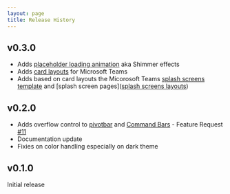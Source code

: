 ```yaml
---
layout: page
title: Release History
---
```


## v0.3.0
- Adds [placeholder loading animation](https://lab.n8d.studio/htwoo/htwoo-core/?p=viewall-atoms-loading) aka Shimmer effects
- Adds [card layouts](https://lab.n8d.studio/htwoo/htwoo-core/?p=organism-teams-splash-card) for Microsoft Teams
- Adds based on card layouts the Micorosoft Teams [splash screens template](https://lab.n8d.studio/htwoo/htwoo-core/?p=templates-teams-splash-screen-multi) and [splash screen pages]([splash screens layouts](https://lab.n8d.studio/htwoo/htwoo-core/?p=viewall-pages-teams))

## v0.2.0
- Adds overflow control to [pivotbar](https://lab.n8d.studio/htwoo/htwoo-core/?p=molecules-pivotbar-overflow) and [Command Bars](https://lab.n8d.studio/htwoo/htwoo-core/?p=molecules-cmdbar-overflow) - Feature Request [#11](https://github.com/n8design/htwoo/issues/11)
- Documentation update
- Fixies on color handling especially on dark theme

## v0.1.0

Initial release